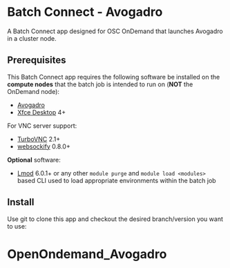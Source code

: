 # Batch Connect - Avogadro

A Batch Connect app designed for OSC OnDemand that launches Avogadro in a cluster node.

## Prerequisites

This Batch Connect app requires the following software be installed on the
**compute nodes** that the batch job is intended to run on (**NOT** the
OnDemand node):

- [Avogadro]
- [Xfce Desktop] 4+

For VNC server support:

- [TurboVNC] 2.1+
- [websockify] 0.8.0+

**Optional** software:

- [Lmod] 6.0.1+ or any other `module purge` and `module load <modules>` based
  CLI used to load appropriate environments within the batch job

[Avogadro]: https://sourceforge.net/projects/avogadro/files/
[Xfce Desktop]: https://xfce.org/
[TurboVNC]: http://www.turbovnc.org/
[websockify]: https://github.com/novnc/websockify
[X server]: https://www.x.org/
[VirtualGL]: http://www.virtualgl.org/
[Lmod]: https://www.tacc.utexas.edu/research-development/tacc-projects/lmod

## Install

Use git to clone this app and checkout the desired branch/version you want to
use:

# OpenOndemand_Avogadro
